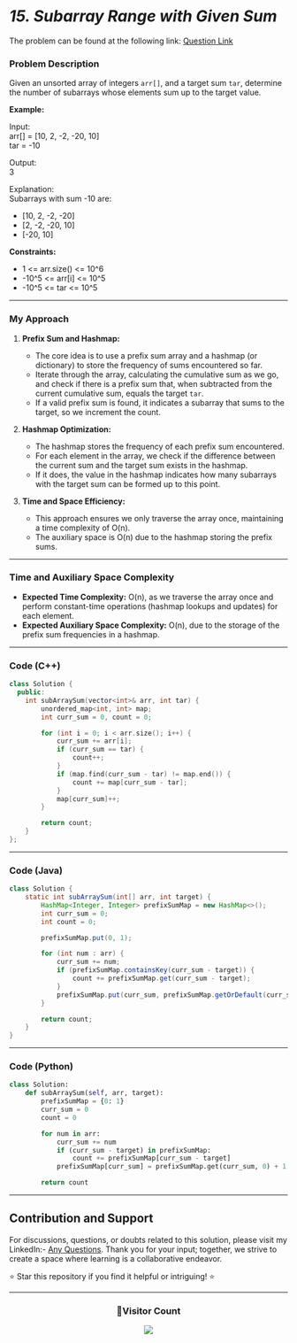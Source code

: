 # _15. Subarray Range with Given Sum_

The problem can be found at the following link: [Question Link](https://www.geeksforgeeks.org/problems/subarray-range-with-given-sum0128/1)

### **Problem Description**

Given an unsorted array of integers `arr[]`, and a target sum `tar`, determine the number of subarrays whose elements sum up to the target value.

**Example:**

Input:  
arr[] = [10, 2, -2, -20, 10]  
tar = -10

Output:  
3

Explanation:  
Subarrays with sum -10 are:

- [10, 2, -2, -20]
- [2, -2, -20, 10]
- [-20, 10]

**Constraints:**

- 1 <= arr.size() <= 10^6
- -10^5 <= arr[i] <= 10^5
- -10^5 <= tar <= 10^5

---

### **My Approach**

1. **Prefix Sum and Hashmap:**

   - The core idea is to use a prefix sum array and a hashmap (or dictionary) to store the frequency of sums encountered so far.
   - Iterate through the array, calculating the cumulative sum as we go, and check if there is a prefix sum that, when subtracted from the current cumulative sum, equals the target `tar`.
   - If a valid prefix sum is found, it indicates a subarray that sums to the target, so we increment the count.

2. **Hashmap Optimization:**

   - The hashmap stores the frequency of each prefix sum encountered.
   - For each element in the array, we check if the difference between the current sum and the target sum exists in the hashmap.
   - If it does, the value in the hashmap indicates how many subarrays with the target sum can be formed up to this point.

3. **Time and Space Efficiency:**
   - This approach ensures we only traverse the array once, maintaining a time complexity of O(n).
   - The auxiliary space is O(n) due to the hashmap storing the prefix sums.

---

### **Time and Auxiliary Space Complexity**

- **Expected Time Complexity:** O(n), as we traverse the array once and perform constant-time operations (hashmap lookups and updates) for each element.
- **Expected Auxiliary Space Complexity:** O(n), due to the storage of the prefix sum frequencies in a hashmap.

---

### **Code (C++)**

```cpp
class Solution {
  public:
    int subArraySum(vector<int>& arr, int tar) {
        unordered_map<int, int> map;
        int curr_sum = 0, count = 0;

        for (int i = 0; i < arr.size(); i++) {
            curr_sum += arr[i];
            if (curr_sum == tar) {
                count++;
            }
            if (map.find(curr_sum - tar) != map.end()) {
                count += map[curr_sum - tar];
            }
            map[curr_sum]++;
        }

        return count;
    }
};
```

---

### **Code (Java)**

```java
class Solution {
    static int subArraySum(int[] arr, int target) {
        HashMap<Integer, Integer> prefixSumMap = new HashMap<>();
        int curr_sum = 0;
        int count = 0;

        prefixSumMap.put(0, 1);

        for (int num : arr) {
            curr_sum += num;
            if (prefixSumMap.containsKey(curr_sum - target)) {
                count += prefixSumMap.get(curr_sum - target);
            }
            prefixSumMap.put(curr_sum, prefixSumMap.getOrDefault(curr_sum, 0) + 1);
        }

        return count;
    }
}
```

---

### **Code (Python)**

```python
class Solution:
    def subArraySum(self, arr, target):
        prefixSumMap = {0: 1}
        curr_sum = 0
        count = 0

        for num in arr:
            curr_sum += num
            if (curr_sum - target) in prefixSumMap:
                count += prefixSumMap[curr_sum - target]
            prefixSumMap[curr_sum] = prefixSumMap.get(curr_sum, 0) + 1

        return count
```

---

## Contribution and Support

For discussions, questions, or doubts related to this solution, please visit my LinkedIn:- [Any Questions](https://www.linkedin.com/in/patel-hetkumar-sandipbhai-8b110525a/). Thank you for your input; together, we strive to create a space where learning is a collaborative endeavor.

⭐ Star this repository if you find it helpful or intriguing! ⭐

---

<div align=center>
  <h3><b>📍Visitor Count</b></h3>
</div>

<p align="center" >   
  <img src="https://visitor-badge.laobi.icu/badge?page_id=Hunterdii.GeeksforGeeks-POTD" />  
</p>
